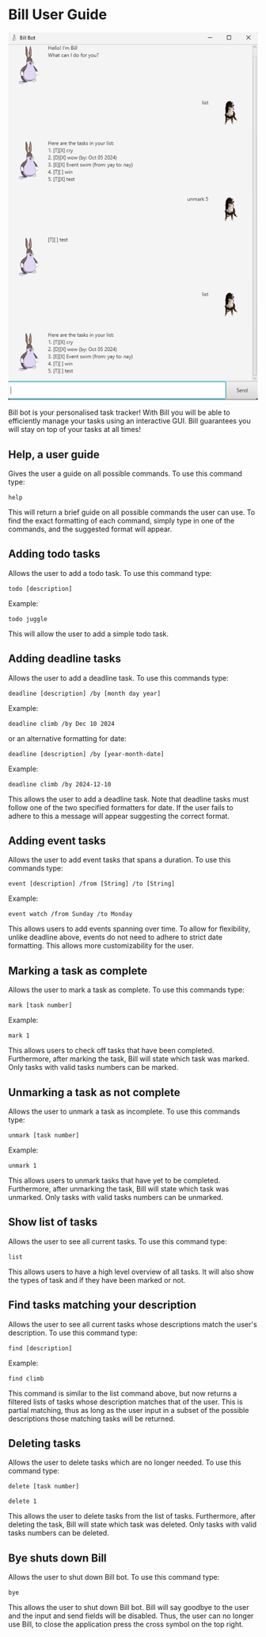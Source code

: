 # Bill User Guide

![Ui.png](docs%2FUi.png)

Bill bot is your personalised task tracker!
With Bill you will be able to efficiently manage your tasks using an interactive GUI.
Bill guarantees you will stay on top of your tasks at all times!


## Help, a user guide

Gives the user a guide on all possible commands. To use this command type:
```
help
```

This will return a brief guide on all possible commands the user can use. To find the exact formatting
of each command, simply type in one of the commands, and the suggested format will appear.


## Adding todo tasks
Allows the user to add a todo task. To use this command type:

```
todo [description]
```
Example:
```
todo juggle
```

This will allow the user to add a simple todo task.


## Adding deadline tasks
Allows the user to add a deadline task. To use this commands type:
```
deadline [description] /by [month day year] 
```
Example:
```
deadline climb /by Dec 10 2024
```

or an alternative formatting for date:
```
deadline [description] /by [year-month-date]
```
Example:
```
deadline climb /by 2024-12-10
```
This allows the user to add a deadline task. Note that deadline tasks must follow one of the
two specified formatters for date. If the user fails to adhere to this a message will appear suggesting
the correct format.


## Adding event tasks
Allows the user to add event tasks that spans a duration. To use this commands type:
```
event [description] /from [String] /to [String]
```
Example:
```
event watch /from Sunday /to Monday
```
This allows users to add events spanning over time. To allow for flexibility, unlike deadline above, events
do not need to adhere to strict date formatting. This allows more customizability for the user.


## Marking a task as complete
Allows the user to mark a task as complete. To use this commands type:
```
mark [task number]
```
Example:
```
mark 1
```

This allows users to check off tasks that have been completed. Furthermore, after marking the task,
Bill will state which task was marked. Only tasks with valid tasks numbers can be marked.


## Unmarking a task as not complete
Allows the user to unmark a task as incomplete. To use this commands type:
```
unmark [task number]
```
Example:
```
unmark 1
```

This allows users to unmark tasks that have yet to be completed. Furthermore, after unmarking the task,
Bill will state which task was unmarked. Only tasks with valid tasks numbers can be unmarked.


## Show list of tasks
Allows the user to see all current tasks. To use this command type:
```
list
```
This allows users to have a high level overview of all tasks. It will also show the types of task and
if they have been marked or not.

## Find tasks matching your description
Allows the user to see all current tasks whose descriptions match the user's description. To use this command type:
```
find [description] 
```
Example:
```
find climb
```
This command is similar to the list command above, but now returns a filtered lists of tasks whose description
matches that of the user. This is partial matching, thus as long as the user input in a subset of the possible
descriptions those matching tasks will be returned.


## Deleting tasks
Allows the user to delete tasks which are no longer needed. To use this command type:
```
delete [task number]
```
```
delete 1
```
This allows the user to delete tasks from the list of tasks. Furthermore, after deleting the task,
Bill will state which task was deleted. Only tasks with valid tasks numbers can be deleted.


## Bye shuts down Bill
Allows the user to shut down Bill bot. To use this command type:
```
bye
```

This allows the user to shut down Bill bot. Bill will say goodbye to the user and the input and send
fields will be disabled. Thus, the user can no longer use Bill, to close the application press the cross symbol
on the top right. 